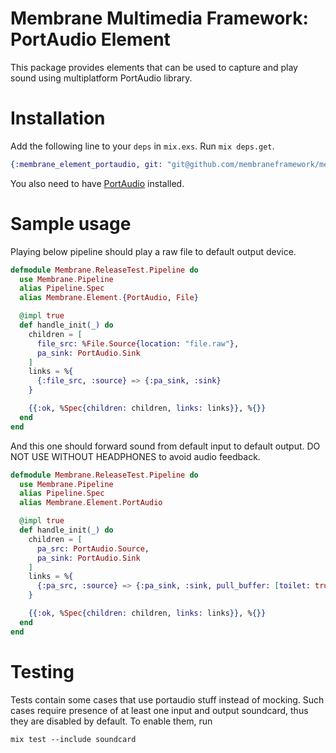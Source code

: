 # Membrane Multimedia Framework: PortAudio Element

This package provides elements that can be used to capture and play sound
using multiplatform PortAudio library.

# Installation

Add the following line to your `deps` in `mix.exs`. Run `mix deps.get`.

```elixir
{:membrane_element_portaudio, git: "git@github.com/membraneframework/membrane-element-portaudio.git"}
```

You also need to have [PortAudio](http://portaudio.com/) installed.

# Sample usage

Playing below pipeline should play a raw file to default output device.

```elixir
defmodule Membrane.ReleaseTest.Pipeline do
  use Membrane.Pipeline
  alias Pipeline.Spec
  alias Membrane.Element.{PortAudio, File}

  @impl true
  def handle_init(_) do
    children = [
      file_src: %File.Source{location: "file.raw"},
      pa_sink: PortAudio.Sink
    ]
    links = %{
      {:file_src, :source} => {:pa_sink, :sink}
    }

    {{:ok, %Spec{children: children, links: links}}, %{}}
  end
end
```

And this one should forward sound from default input to default output. DO NOT USE WITHOUT HEADPHONES to avoid audio feedback.

```elixir
defmodule Membrane.ReleaseTest.Pipeline do
  use Membrane.Pipeline
  alias Pipeline.Spec
  alias Membrane.Element.PortAudio

  @impl true
  def handle_init(_) do
    children = [
      pa_src: PortAudio.Source,
      pa_sink: PortAudio.Sink
    ]
    links = %{
      {:pa_src, :source} => {:pa_sink, :sink, pull_buffer: [toilet: true]}
    }

    {{:ok, %Spec{children: children, links: links}}, %{}}
  end
end
```

# Testing

Tests contain some cases that use portaudio stuff instead of mocking. Such cases require presence of at least one input and output soundcard, thus they are disabled by default. To enable them, run
```
mix test --include soundcard
```
